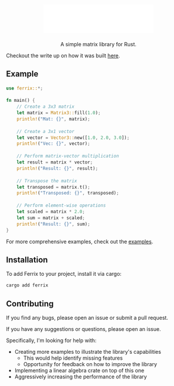 <div align="center" id="user-content-toc">
  <picture>
    <source media="(prefers-color-scheme: light)" srcset="./assets/ferrix-dark.svg">
    <img src="./assets/ferrix-light.svg" alt="Ferrix Logo" width="300">
  </picture>
  <p style="padding-top: 5px;">A simple matrix library for Rust.</p>
</div>

Checkout the write up on how it was built [here](https://www.siliconlad.com/blog/ferrix).

## Example

```rust
use ferrix::*;

fn main() {
    // Create a 3x3 matrix
    let matrix = Matrix3::fill(1.0);
    println!("Mat: {}", matrix);

    // Create a 3x1 vector
    let vector = Vector3::new([1.0, 2.0, 3.0]);
    println!("Vec: {}", vector);

    // Perform matrix-vector multiplication
    let result = matrix * vector;
    println!("Result: {}", result);

    // Transpose the matrix
    let transposed = matrix.t();
    println!("Transposed: {}", transposed);

    // Perform element-wise operations
    let scaled = matrix * 2.0;
    let sum = matrix + scaled;
    println!("Result: {}", sum);
}
```

For more comprehensive examples, check out the [examples](./examples).

## Installation

To add Ferrix to your project, install it via cargo:

```bash
cargo add ferrix
```

## Contributing

If you find any bugs, please open an issue or submit a pull request.

If you have any suggestions or questions, please open an issue.

Specifically, I'm looking for help with:
- Creating more examples to illustrate the library's capabilities
    - This would help identify missing features
    - Opportunity for feedback on how to improve the library
- Implementing a linear algebra crate on top of this one
- Aggressively increasing the performance of the library
